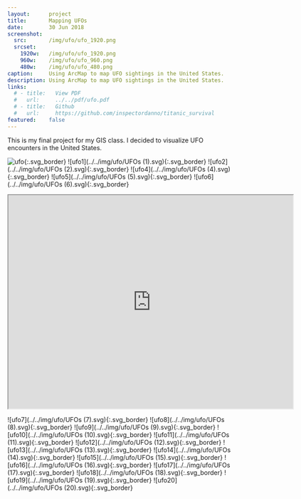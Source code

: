```yaml
---
layout:      project
title:       Mapping UFOs
date:        30 Jun 2018
screenshot:
  src:       /img/ufo/ufo_1920.png
  srcset:
    1920w:   /img/ufo/ufo_1920.png
    960w:    /img/ufo/ufo_960.png
    480w:    /img/ufo/ufo_480.png
caption:     Using ArcMap to map UFO sightings in the United States.
description: Using ArcMap to map UFO sightings in the United States.
links:
  # - title:   View PDF
  #   url:     ../../pdf/ufo.pdf
  # - title:   Github
  #   url:     https://github.com/inspectordanno/titanic_survival
featured:    false
---
```

This is my final project for my GIS class. I decided to visualize UFO encounters in the United States.

![ufo](../../img/ufo/UFOs.svg){:.svg_border}
![ufo1](../../img/ufo/UFOs (1).svg){:.svg_border}
![ufo2](../../img/ufo/UFOs (2).svg){:.svg_border}
![ufo4](../../img/ufo/UFOs (4).svg){:.svg_border}
![ufo5](../../img/ufo/UFOs (5).svg){:.svg_border}
![ufo6](../../img/ufo/UFOs (6).svg){:.svg_border}

<iframe src="https://drive.google.com/file/d/1YNOYtjZ6Ra2CRocLlHOvaz5yqe4YEai0/preview" width="640" height="480"></iframe>

![ufo7](../../img/ufo/UFOs (7).svg){:.svg_border}
![ufo8](../../img/ufo/UFOs (8).svg){:.svg_border}
![ufo9](../../img/ufo/UFOs (9).svg){:.svg_border}
![ufo10](../../img/ufo/UFOs (10).svg){:.svg_border}
![ufo11](../../img/ufo/UFOs (11).svg){:.svg_border}
![ufo12](../../img/ufo/UFOs (12).svg){:.svg_border}
![ufo13](../../img/ufo/UFOs (13).svg){:.svg_border}
![ufo14](../../img/ufo/UFOs (14).svg){:.svg_border}
![ufo15](../../img/ufo/UFOs (15).svg){:.svg_border}
![ufo16](../../img/ufo/UFOs (16).svg){:.svg_border}
![ufo17](../../img/ufo/UFOs (17).svg){:.svg_border}
![ufo18](../../img/ufo/UFOs (18).svg){:.svg_border}
![ufo19](../../img/ufo/UFOs (19).svg){:.svg_border}
![ufo20](../../img/ufo/UFOs (20).svg){:.svg_border}